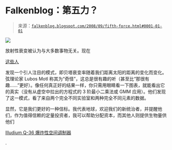 <!--yml

分类：未分类

日期：2024-05-12 22:56:55

-->

# Falkenblog：第五力？

> 来源：[`falkenblog.blogspot.com/2008/09/fifth-force.html#0001-01-01`](http://falkenblog.blogspot.com/2008/09/fifth-force.html#0001-01-01)

![](https://blogger.googleusercontent.com/img/b/R29vZ2xl/AVvXsEg-9darx_aCbzF4m_H3oaeCIglX3qXMNff7jawW9Z9DcuzdlLN6R67mSzDCh5kykR8PhLtOkYgUF62Mo8zsWHGz_SukT35DujbTDDGQOGOT1i6x-oMMbBzMErWRJOBT1Hcn-MFWJg/s1600-h/spooky.png)

放射性衰变被认为与大多数事物无关。现在

[这些人](http://arxiv.org/abs/0808.3283)

发现一个引人注目的模式，即贝塔衰变率随着我们距离太阳的距离的变化而变化。弦理论家 Lubos Motl 称其为“奇怪”，这总是很有趣的听（甚至比“那很有趣……”更好）。像任何真正好的结果一样，你只需用眼睛看一下图表，就能看出它的真实（没有从虚空中拉出的方程式的 3 阶最小二乘法或 GMM 应用）。他们发现了这一模式，看了来自两个完全不同实验室和两种完全不同元素的数据。

显然，它是我们更好的一种信标。我代表地球，欢迎我们的新统治者，并提醒他们，作为值得信赖的定量投资者，我可以帮助分配资本，而其他人则提供生物量供他们

[Illudium Q-36 爆炸性空间调制器](http://images.google.com/imgres?imgurl=http://www.tvacres.com/images/marvin_PU2.jpg&imgrefurl=http://www.tvacres.com/weapons_ammunition_uranium.htm&h=239&w=340&sz=26&hl=en&start=35&sig2=K6lRQxY61aI_ut0_mMQFtw&um=1&usg=__rY5M_LVb98LeNoBWgNvoDPD1PcU=&tbnid=mzeN0kPWSxsfKM:&tbnh=84&tbnw=119&ei=ZLnWSLuVJpeIhQLRzpH_CA&prev=/images%3Fq%3Dmarvin%2Bthe%2Bmartian%2BIlludium%26start%3D21%26ndsp%3D21%26um%3D1%26hl%3Den%26client%3Dfirefox-a%26rls%3Dorg.mozilla:en-US:official%26hs%3DQRW%26sa%3DN)

.
